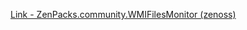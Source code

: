 [Link - ZenPacks.community.WMIFilesMonitor (zenoss)](https://github.com/zenoss/ZenPacks.community.WMIFilesMonitor)
